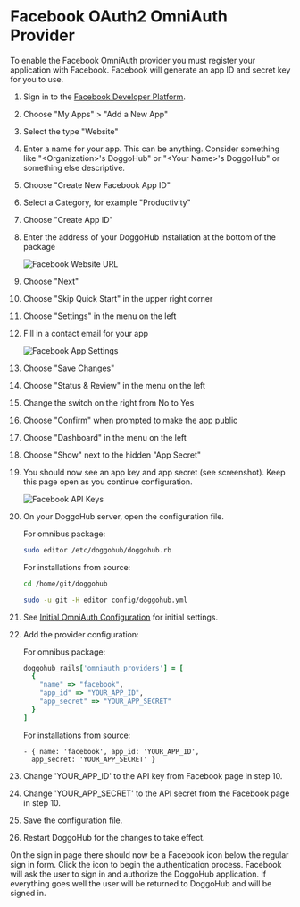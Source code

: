 # Facebook OAuth2 OmniAuth Provider

To enable the Facebook OmniAuth provider you must register your application with Facebook. Facebook will generate an app ID and secret key for you to use.

1.  Sign in to the [Facebook Developer Platform](https://developers.facebook.com/).

1. Choose "My Apps" &gt; "Add a New App"

1. Select the type "Website"

1. Enter a name for your app. This can be anything. Consider something like "&lt;Organization&gt;'s DoggoHub" or "&lt;Your Name&gt;'s DoggoHub" or
something else descriptive.

1. Choose "Create New Facebook App ID"

1. Select a Category, for example "Productivity"

1. Choose "Create App ID"

1. Enter the address of your DoggoHub installation at the bottom of the package

    ![Facebook Website URL](img/facebook_website_url.png)

1. Choose "Next"

1. Choose "Skip Quick Start" in the upper right corner

1. Choose "Settings" in the menu on the left

1. Fill in a contact email for your app

    ![Facebook App Settings](img/facebook_app_settings.png)

1. Choose "Save Changes"

1. Choose "Status & Review" in the menu on the left

1. Change the switch on the right from No to Yes

1. Choose "Confirm" when prompted to make the app public

1. Choose "Dashboard" in the menu on the left

1. Choose "Show" next to the hidden "App Secret"

1. You should now see an app key and app secret (see screenshot). Keep this page open as you continue configuration.

    ![Facebook API Keys](img/facebook_api_keys.png)

1.  On your DoggoHub server, open the configuration file.

    For omnibus package:

    ```sh
    sudo editor /etc/doggohub/doggohub.rb
    ```

    For installations from source:

    ```sh
    cd /home/git/doggohub

    sudo -u git -H editor config/doggohub.yml
    ```

1.  See [Initial OmniAuth Configuration](omniauth.md#initial-omniauth-configuration) for initial settings.

1.  Add the provider configuration:

    For omnibus package:

    ```ruby
    doggohub_rails['omniauth_providers'] = [
      {
        "name" => "facebook",
        "app_id" => "YOUR_APP_ID",
        "app_secret" => "YOUR_APP_SECRET"
      }
    ]
    ```

    For installations from source:

    ```
    - { name: 'facebook', app_id: 'YOUR_APP_ID',
      app_secret: 'YOUR_APP_SECRET' }
    ```

1.  Change 'YOUR_APP_ID' to the API key from Facebook page in step 10.

1.  Change 'YOUR_APP_SECRET' to the API secret from the Facebook page in step 10.

1.  Save the configuration file.

1.  Restart DoggoHub for the changes to take effect.

On the sign in page there should now be a Facebook icon below the regular sign in form. Click the icon to begin the authentication process. Facebook will ask the user to sign in and authorize the DoggoHub application. If everything goes well the user will be returned to DoggoHub and will be signed in.
